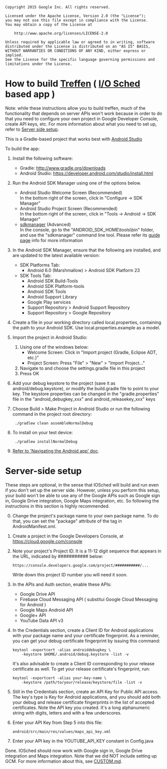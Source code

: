     Copyright 2015 Google Inc. All rights reserved.

    Licensed under the Apache License, Version 2.0 (the "License");
    you may not use this file except in compliance with the License.
    You may obtain a copy of the License at

        http://www.apache.org/licenses/LICENSE-2.0

    Unless required by applicable law or agreed to in writing, software
    distributed under the License is distributed on an "AS IS" BASIS,
    WITHOUT WARRANTIES OR CONDITIONS OF ANY KIND, either express or implied.
    See the License for the specific language governing permissions and
    limitations under the License.


# How to build [Treffen](https://github.com/gdg-campinas/treffen) ( [I/O Sched](https://github.com/google/iosched) based app )

Note: while these instructions allow you to build treffen, much of the
functionality that depends on server APIs won't work because in order to
do that you need to configure your own project in Google Developer
Console, create API keys, etc. For more information about what you
need to set up, refer to [Server side setup](#server-side-setup).

This is a Gradle-based project that works best with
[Android Studio](https://developer.android.com/studio/index.html)

To build the app:

1. Install the following software:

    * Gradle: http://www.gradle.org/downloads
    * Android Studio: https://developer.android.com/studio/install.html

1. Run the Android SDK Manager using one of the options below.
   
    * Android Studio Welcome Screen (Recommended)<br>
      In the bottom right of the screen, click in "Configure -> SDK Manager"
    * Android Studio Project Screen (Recommended)<br>
      In the bottom right of the screen, click in "Tools -> Android -> SDK Manager"
    * [sdkmanager](https://developer.android.com/studio/command-line/sdkmanager.html) (Advanced)<br>
      In the console, go to the "ANDROID_SDK_HOME\tools\bin" folder, and use the "sdkmanager" command line tool.
      Please refer its [guide page](https://developer.android.com/studio/command-line/sdkmanager.html) info for more information

1. In the Android SDK Manager, ensure that the following are installed,
   and are updated to the latest available version:
    * SDK Platforms Tab:
      * Android 6.0 (Marshmallow) > Android SDK Platform 23
	* SDK Tools Tab:
      * Android SDK Build-Tools
      * Android SDK Platform-tools
      * Android SDK Tools	
      * Android Support Library
      * Google Play services
      * Support Repository > Android Support Repository
      * Support Repository > Google Repository

1. Create a file in your working directory called local.properties,
   containing the path to your Android SDK. Use local.properties.example as a
   model.

1. Import the project in Android Studio:

   1. Using one of the windows below:
      * Welcome Screen: Click in "Import project (Gradle, Eclipse ADT, etc.)"
      * Project Screen: Press "File" > "New" > "Import Project..."
   3. Navigate to and choose the settings.gradle file in this project
   4. Press OK

1. Add your debug keystore to the project (save it as android/debug.keystore),
   or modify the build.gradle file to point to your key.
   The keystore properties can be changed in the "gradle.properties" file
   in the "android_debugkey_xxx" and android_releasekey_xxx" keys

1. Choose Build > Make Project in Android Studio or run the following
    command in the project root directory:
   ```
    ./gradlew clean assembleNormalDebug
   ```
1. To install on your test device:

   ```
    ./gradlew installNormalDebug
   ```
1. [Refer to 'Navigating the Android app' doc](NAVIGATING_CODE.md).

# Server-side setup

These steps are optional, in the sense that IOSched will build and run
even if you don't set up the server side. However, unless you perform
this setup, your build won't be able to use any of the Google APIs
such as Google sign in, Google Drive integration, Google Maps integration,
etc. So following the instructions in this section is highly
recommended.

0. Change the project's package name to your own package name.
To do that, you can set the "package" attribute of the <manifest>
tag in AndroidManifest.xml.

1. Create a project in the Google Developers Console,
at https://cloud.google.com/console

2. Note your project's Project ID. It is a 11-12 digit sequence
that appears in the URL, indicated by ########### below:
    ```
    https://console.developers.google.com/project/###########/...
    ```
    Write down this project ID number you will need it soon.

3. In the APIs and Auth section, enable these APIs:
    - Google Drive API
    - Firebase Cloud Messaging API ( substitui Google Cloud Messaging for Android )
    - Google Maps Android API
    - Google+ API
    - YouTube Data API v3

4. In the Credentials section, create a Client ID for Android applications
with your package name and your certificate fingerprint. As a reminder,
you can get your debug certificate fingerprint by issuing this command:
    ```
    keytool -exportcert -alias androiddebugkey \
        -keystore $HOME/.android/debug.keystore -list -v
    ```
    It's also advisable to create a Client ID corresponding to your release
    certificate as well. To get your release certificate's fingerprint, run:
    ```
    keytool -exportcert -alias your-key-name \
        -keystore /path/to/your/release/keystore/file -list -v
    ```

5. Still in the Credentials section, create an API Key for Public API
access. The key's type is Key for Android applications, and you should
add both your debug and release certificate fingerprints in the
list of accepted certificates. Note the API key you created. It's
a long alphanumeric string with digits, letters and with a 
few underscores.

6. Enter your API Key from Step 5 into this file:
    ```
    android/src/main/res/values/maps_api_key.xml
    ```
7. Enter your API key in the YOUTUBE_API_KEY constant in Config.java

Done. IOSched should now work with Google sign in, Google Drive
integration and Maps integration. Note that we did NOT include
setting up GCM. For more information about this, see [CUSTOM.md](CUSTOM.md).

